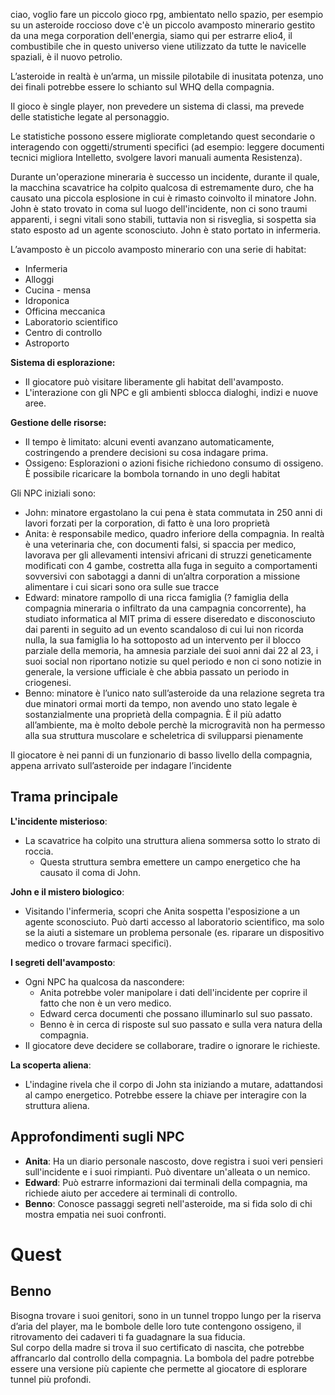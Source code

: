 ciao, voglio fare un piccolo gioco rpg, ambientato nello spazio, per esempio su un asteroide roccioso dove c'è un piccolo avamposto minerario gestito da una mega corporation dell'energia, siamo qui per estrarre elio4, il combustibile che in questo universo viene utilizzato da tutte le navicelle spaziali, è il nuovo petrolio.

L’asteroide in realtà è un’arma, un missile pilotabile di inusitata potenza, uno dei finali potrebbe essere lo schianto sul WHQ della compagnia.

Il gioco è single player, non prevedere un sistema di classi, ma prevede delle statistiche legate al personaggio.

Le statistiche possono essere migliorate completando quest secondarie o interagendo con oggetti/strumenti specifici (ad esempio: leggere documenti tecnici migliora Intelletto, svolgere lavori manuali aumenta Resistenza).

Durante un'operazione mineraria è successo un incidente, durante il quale, la macchina scavatrice ha colpito qualcosa di estremamente duro, che ha causato una piccola esplosione in cui è rimasto coinvolto il minatore John. John è stato trovato in coma sul luogo dell'incidente, non ci sono traumi apparenti, i segni vitali sono stabili, tuttavia non si risveglia, si sospetta sia stato esposto ad un agente sconosciuto. John è stato portato in infermeria.

L’avamposto è un piccolo avamposto minerario con una serie di habitat:

* Infermeria  
* Alloggi  
* Cucina \- mensa  
* Idroponica  
* Officina meccanica  
* Laboratorio scientifico  
* Centro di controllo  
* Astroporto

**Sistema di esplorazione:**

* Il giocatore può visitare liberamente gli habitat dell'avamposto.  
* L'interazione con gli NPC e gli ambienti sblocca dialoghi, indizi e nuove aree.

**Gestione delle risorse:**

* Il tempo è limitato: alcuni eventi avanzano automaticamente, costringendo a prendere decisioni su cosa indagare prima.  
* Ossigeno: Esplorazioni o azioni fisiche richiedono consumo di ossigeno. È possibile ricaricare la bombola tornando in uno degli habitat

Gli NPC iniziali sono:

* John: minatore ergastolano la cui pena è stata commutata in 250 anni di lavori forzati per la corporation, di fatto è una loro proprietà  
* Anita: è responsabile medico, quadro inferiore della compagnia. In realtà è una veterinaria che, con documenti falsi, si spaccia per medico, lavorava per gli allevamenti intensivi africani di struzzi geneticamente modificati con 4 gambe, costretta alla fuga in seguito a comportamenti sovversivi con sabotaggi a danni di un’altra corporation a missione alimentare i cui sicari sono ora sulle sue tracce  
* Edward: minatore rampollo di una ricca famiglia (? famiglia della compagnia mineraria o infiltrato da una campagnia concorrente), ha studiato informatica al MIT prima di essere  diseredato e disconosciuto dai parenti in seguito ad un evento scandaloso di cui lui non ricorda nulla, la sua famiglia lo ha sottoposto ad un intervento per il blocco parziale della memoria, ha amnesia parziale dei suoi anni dai 22 al 23, i suoi social non riportano notizie su quel periodo e non ci sono notizie in generale, la versione ufficiale è che abbia passato un periodo in criogenesi.  
* Benno: minatore è l’unico nato sull’asteroide da una relazione segreta tra due minatori ormai morti da tempo, non avendo uno stato legale è sostanzialmente una proprietà della compagnia. È il più adatto all’ambiente, ma è molto debole perchè la microgravità non ha permesso alla sua struttura muscolare e scheletrica di svilupparsi pienamente

Il giocatore è nei panni di un funzionario di basso livello della compagnia, appena arrivato sull’asteroide per indagare l’incidente

## Trama principale

**L'incidente misterioso**:

* La scavatrice ha colpito una struttura aliena sommersa sotto lo strato di roccia.  
  * Questa struttura sembra emettere un campo energetico che ha causato il coma di John.

**John e il mistero biologico**:

* Visitando l'infermeria, scopri che Anita sospetta l'esposizione a un agente sconosciuto. Può darti accesso al laboratorio scientifico, ma solo se la aiuti a sistemare un problema personale (es. riparare un dispositivo medico o trovare farmaci specifici).

**I segreti dell'avamposto**:

* Ogni NPC ha qualcosa da nascondere:  
  * Anita potrebbe voler manipolare i dati dell'incidente per coprire il fatto che non è un vero medico.  
  * Edward cerca documenti che possano illuminarlo sul suo passato.  
  * Benno è in cerca di risposte sul suo passato e sulla vera natura della compagnia.  
* Il giocatore deve decidere se collaborare, tradire o ignorare le richieste.

**La scoperta aliena**:

* L'indagine rivela che il corpo di John sta iniziando a mutare, adattandosi al campo energetico. Potrebbe essere la chiave per interagire con la struttura aliena.

## Approfondimenti sugli NPC

* **Anita**: Ha un diario personale nascosto, dove registra i suoi veri pensieri sull'incidente e i suoi rimpianti. Può diventare un'alleata o un nemico.  
* **Edward**: Può estrarre informazioni dai terminali della compagnia, ma richiede aiuto per accedere ai terminali di controllo.  
* **Benno**: Conosce passaggi segreti nell'asteroide, ma si fida solo di chi mostra empatia nei suoi confronti.

# Quest

## Benno

Bisogna trovare i suoi genitori, sono in un tunnel troppo lungo per la riserva d’aria del player, ma le bombole delle loro tute contengono ossigeno, il ritrovamento dei cadaveri ti fa guadagnare la sua fiducia.  
Sul corpo della madre si trova il suo certificato di nascita, che potrebbe affrancarlo dal controllo della compagnia. La bombola del padre potrebbe essere una versione più capiente che permette al giocatore di esplorare tunnel più profondi.

